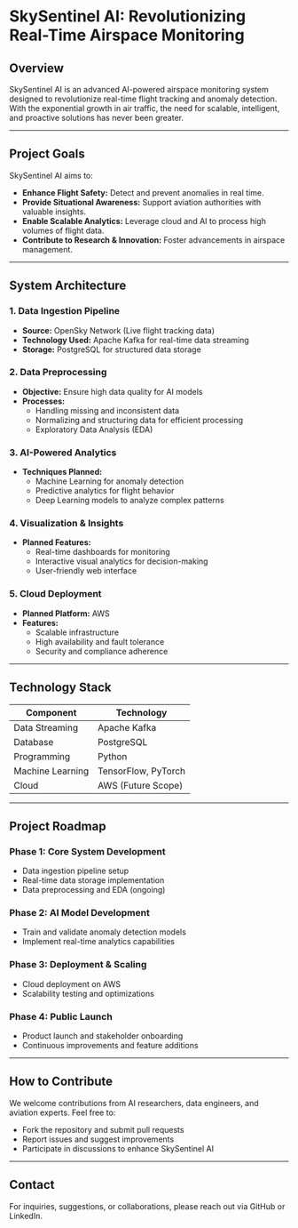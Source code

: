 # **SkySentinel AI: Revolutionizing Real-Time Airspace Monitoring**

## **Overview**
SkySentinel AI is an advanced AI-powered airspace monitoring system designed to revolutionize real-time flight tracking and anomaly detection. With the exponential growth in air traffic, the need for scalable, intelligent, and proactive solutions has never been greater.

---

## **Project Goals**
SkySentinel AI aims to:
- **Enhance Flight Safety:** Detect and prevent anomalies in real time.
- **Provide Situational Awareness:** Support aviation authorities with valuable insights.
- **Enable Scalable Analytics:** Leverage cloud and AI to process high volumes of flight data.
- **Contribute to Research & Innovation:** Foster advancements in airspace management.

---

## **System Architecture**

### **1. Data Ingestion Pipeline**
- **Source:** OpenSky Network (Live flight tracking data)
- **Technology Used:** Apache Kafka for real-time data streaming
- **Storage:** PostgreSQL for structured data storage

### **2. Data Preprocessing**
- **Objective:** Ensure high data quality for AI models
- **Processes:**
  - Handling missing and inconsistent data
  - Normalizing and structuring data for efficient processing
  - Exploratory Data Analysis (EDA)

### **3. AI-Powered Analytics**
- **Techniques Planned:**
  - Machine Learning for anomaly detection
  - Predictive analytics for flight behavior
  - Deep Learning models to analyze complex patterns

### **4. Visualization & Insights**
- **Planned Features:**
  - Real-time dashboards for monitoring
  - Interactive visual analytics for decision-making
  - User-friendly web interface

### **5. Cloud Deployment**
- **Planned Platform:** AWS
- **Features:**
  - Scalable infrastructure
  - High availability and fault tolerance
  - Security and compliance adherence

---

## **Technology Stack**
| Component       | Technology     |
|----------------|----------------|
| Data Streaming  | Apache Kafka    |
| Database        | PostgreSQL      |
| Programming     | Python          |
| Machine Learning| TensorFlow, PyTorch |
| Cloud           | AWS (Future Scope) |

---

## **Project Roadmap**
### **Phase 1: Core System Development**
- Data ingestion pipeline setup
- Real-time data storage implementation
- Data preprocessing and EDA (ongoing)

### **Phase 2: AI Model Development**
- Train and validate anomaly detection models
- Implement real-time analytics capabilities

### **Phase 3: Deployment & Scaling**
- Cloud deployment on AWS
- Scalability testing and optimizations

### **Phase 4: Public Launch**
- Product launch and stakeholder onboarding
- Continuous improvements and feature additions

---

## **How to Contribute**
We welcome contributions from AI researchers, data engineers, and aviation experts. Feel free to:
- Fork the repository and submit pull requests
- Report issues and suggest improvements
- Participate in discussions to enhance SkySentinel AI

---

## **Contact**
For inquiries, suggestions, or collaborations, please reach out via GitHub or LinkedIn.